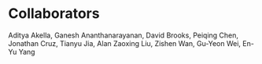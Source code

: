 # Collaborators

Aditya Akella, Ganesh Ananthanarayanan, David Brooks, Peiqing Chen, Jonathan Cruz, Tianyu Jia, Alan Zaoxing Liu, Zishen Wan, Gu-Yeon Wei, En-Yu Yang